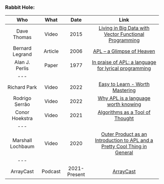 ### Rabbit Hole:

|Who|What|Date|Link|
|:-----:|:---:|:--:|:--:|
|Dave Thomas|Video|2015|[Living in Big Data with Vector Functional Programming](https://www.youtube.com/watch?v=ng-QNLdgQeY)|
|Bernard Legrand|Article|2006|[APL – a Glimpse of Heaven](http://archive.vector.org.uk/art10011550)
|Alan J. Perlis|Paper|1977|[In praise of APL: a language for lyrical programming](https://dl.acm.org/doi/pdf/10.1145/586015.586019)|
|---||||
|Richard Park|Video|2022|[Easy to Learn - Worth Mastering](https://www.youtube.com/watch?v=o-0xk96_BNw)|
|Rodrigo Serrão|Video|2022|[Why APL is a language worth knowing](https://www.youtube.com/watch?v=j-qlYcIl61o)|
|Conor Hoekstra|Video|2021|[Algorithms as a Tool of Thought](https://www.youtube.com/watch?v=GZuZgCDql6g)|
|---||||
|Marshall Lochbaum|Video|2020|[Outer Product as an Introduction to APL and a Pretty Cool Thing in General](https://www.youtube.com/watch?v=WlUHw4hC4OY)|
|---||||
|ArrayCast|Podcast|2021-Present|[ArrayCast](www.arraycast.com)|
